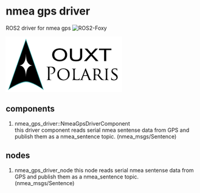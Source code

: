 # nmea gps driver

ROS2 driver for nmea gps ![ROS2-Foxy](https://github.com/OUXT-Polaris/nmea_gps_driver/workflows/ROS2-Foxy/badge.svg)

![Developed By OUXT Polaris](img/logo.png "Logo")

## components
1. nmea_gps_driver::NmeaGpsDriverComponent  
this driver component reads serial nmea sentense data from GPS and publish them as a nmea_sentence topic. (nmea_msgs/Sentence)

## nodes
1. nmea_gps_driver_node
this node reads serial nmea sentense data from GPS and publish them as a nmea_sentence topic. (nmea_msgs/Sentence)